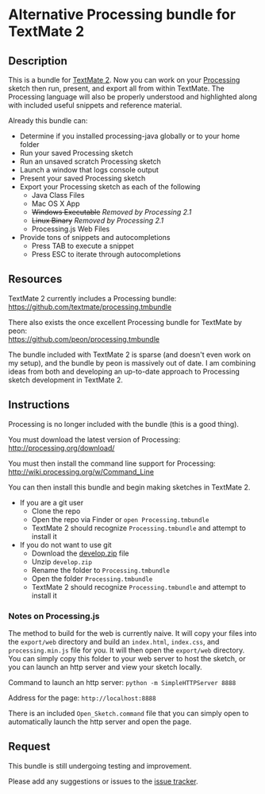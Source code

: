 # Alternative Processing bundle for TextMate 2

## Description

This is a bundle for [TextMate 2](https://github.com/textmate/textmate). Now you can work on your [Processing](http://processing.org/) sketch then run, present, and export all from within TextMate. The Processing language will also be properly understood and highlighted along with included useful snippets and reference material.

Already this bundle can:
* Determine if you installed processing-java globally or to your home folder
* Run your saved Processing sketch
* Run an unsaved scratch Processing sketch
* Launch a window that logs console output
* Present your saved Processing sketch
* Export your Processing sketch as each of the following
  * Java Class Files
  * Mac OS X App
  * ~~Windows Executable~~ *Removed by Processing 2.1*
  * ~~Linux Binary~~ *Removed by Processing 2.1*
  * Processing.js Web Files
* Provide tons of snippets and autocompletions
  * Press TAB to execute a snippet
  * Press ESC to iterate through autocompletions

## Resources

TextMate 2 currently includes a Processing bundle:  
https://github.com/textmate/processing.tmbundle

There also exists the once excellent Processing bundle for TextMate by peon:  
https://github.com/peon/processing.tmbundle

The bundle included with TextMate 2 is sparse (and doesn't even work on my setup), and the bundle by peon is massively out of date. I am combining ideas from both and developing an up-to-date approach to Processing sketch development in TextMate 2.

## Instructions

Processing is no longer included with the bundle (this is a good thing).

You must download the latest version of Processing:  
http://processing.org/download/

You must then install the command line support for Processing:  
http://wiki.processing.org/w/Command_Line

You can then install this bundle and begin making sketches in TextMate 2. 
* If you are a git user
  * Clone the repo
  * Open the repo via Finder or `open Processing.tmbundle`
  * TextMate 2 should recognize `Processing.tmbundle` and attempt to install it
* If you do not want to use git
  * Download the [develop.zip](https://github.com/TrevorSayre/Processing.tmbundle/archive/develop.zip) file
  * Unzip `develop.zip`
  * Rename the folder to `Processing.tmbundle`
  * Open the folder `Processing.tmbundle`
  * TextMate 2 should recognize `Processing.tmbundle` and attempt to install it

### Notes on Processing.js

The method to build for the web is currently naive. It will copy your files into the `export/web` directory and build an `index.html`, `index.css`, and `processing.min.js` file for you. It will then open the `export/web` directory. You can simply copy this folder to your web server to host the sketch, or you can launch an http server and view your sketch locally.

Command to launch an http server:
`python -m SimpleHTTPServer 8888`

Address for the page:
`http://localhost:8888`

There is an included `Open_Sketch.command` file that you can simply open to automatically launch the http server and open the page.

## Request

This bundle is still undergoing testing and improvement.

Please add any suggestions or issues to the [issue tracker](https://github.com/TrevorSayre/Processing.tmbundle/issues).
